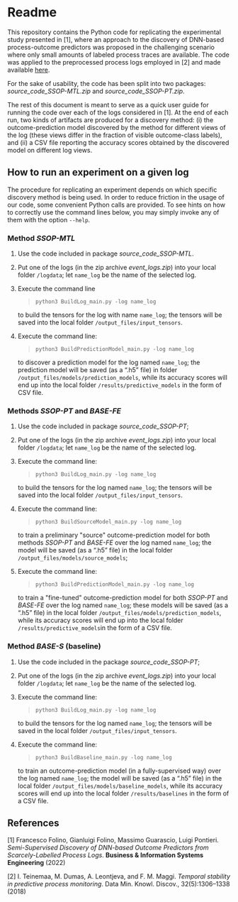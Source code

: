 # Readme

This repository contains the Python code for replicating the experimental study presented in [1], where an approach to the discovery of DNN-based process-outcome predictors was proposed in the challenging scenario where only small amounts of labeled process traces are available. The code was applied to the preprocessed process logs employed in [2] and made available [here](https://github.com/irhete/stability-predictive-monitoring).  

For the sake of usability, the code has been split into two packages: *source_code_SSOP-MTL.zip* and *source_code_SSOP-PT.zip*. 

The rest of this document is meant to serve as a quick user guide for running the code over each of the logs considered in [1]. At the end of each run, two kinds of artifacts are produced for a discovery method: (i) the outcome-prediction model discovered by the method for different views of the log (these views differ in the fraction of visible outcome-class labels), and (ii) a CSV file reporting the accuracy scores obtained by the discovered model on different log views.

## How to run an experiment on a given log
The procedure for replicating an experiment depends on which specific discovery method is being used. In order to reduce friction in the usage of our code, some convenient Python calls are provided. To see hints on how to correctly use the command lines below, you may simply invoke any of them with the option `--help`.  

### Method *SSOP-MTL*
1. Use the code included in package *source_code_SSOP-MTL*.
2. Put one of the logs (in the zip archive *event_logs.zip*) into your local folder `/logdata`; let `name_log` be the name of the selected log.
3. Execute the command line 

	> `python3 BuildLog_main.py -log name_log`

	 to build the tensors for the log with name `name_log`; the tensors will be saved into the local folder `/output_files/input_tensors`.
4. Execute the command line: 

	> `python3 BuildPredictionModel_main.py -log name_log`

	 to discover a prediction model for the log named `name_log`; the prediction model will be saved (as a “.h5” file) in folder `/output_files/models/prediction_models`, while its accuracy scores will end up into the local folder `/results/predictive_models` in the form of CSV file.

### Methods *SSOP-PT* and *BASE-FE*
1. Use the code included in package *source_code_SSOP-PT*;
2. Put one of the logs (in the zip archive *event_logs.zip*) into your local folder `/logdata`; let `name_log` be the name of the selected log.
3. Execute the command line: 

	> `python3 BuildLog_main.py -log name_log`

	 to build the tensors  for the log named `name_log`; the tensors will be saved into the local folder `/output_files/input_tensors`.
5. Execute the command line: 

	> `python3 BuildSourceModel_main.py -log name_log`

	 to train a preliminary "source" outcome-prediction model for both methods *SSOP-PT* and *BASE-FE* over the log named `name_log`; the model will be saved (as a “.h5” file) in the local folder `/output_files/models/source_models`;
6. Execute the command line: 

	> `python3 BuildPredictionModel_main.py -log name_log`

	 to train a "fine-tuned" outcome-prediction model for both *SSOP-PT* and *BASE-FE* over the log named `name_log`; these models will be saved (as a “.h5” file) in the local folder `/output_files/models/prediction_models`, while its accuracy scores will end up into the local folder `/results/predictive_models`in the form of a CSV file.

### Method *BASE-S* (baseline)
1. Use the code included in the package *source_code_SSOP-PT*;
2. Put one of the logs (in the zip archive *event_logs.zip*) into your local folder `/logdata`; let `name_log` be the name of the selected log.
3. Execute the command line: 

	> `python3 BuildLog_main.py -log name_log`

	 to build the tensors for the log named `name_log`; the tensors will be saved in the local folder `/output_files/input_tensors`.
4. Execute the command line: 

	> `python3 BuildBaseline_main.py -log name_log` 

	to train an outcome-prediction model (in a fully-supervised way) over the log named `name_log`; the model will be saved (as a “.h5” file) in the local folder `/output_files/models/baseline_models`, while its accuracy scores will end up into the local folder `/results/baselines` in the form of a CSV file.

## References
[1] Francesco Folino, Gianluigi Folino, Massimo Guarascio, Luigi Pontieri. *Semi-Supervised Discovery of DNN-based Outcome Predictors from Scarcely-Labelled Process Logs*. **Business & Information Systems Engineering** (2022)

[2] I. Teinemaa, M. Dumas, A. Leontjeva, and F. M. Maggi. *Temporal stability in predictive process monitoring*. Data Min. Knowl. Discov., 32(5):1306–1338 (2018)
